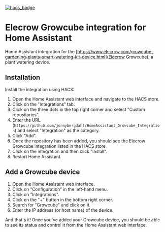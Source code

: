 [![hacs_badge](https://img.shields.io/badge/HACS-Custom-41BDF5.svg?style=for-the-badge)](https://github.com/hacs/integration)

# Elecrow Growcube integration for Home Assistant
Home Assistant integration for the [https://www.elecrow.com/growcube-gardening-plants-smart-watering-kit-device.html](Elecrow Growcube), a plant watering device.

## Installation

Install the integration using HACS:

1. Open the Home Assistant web interface and navigate to the HACS store.
2. Click on the "Integrations" tab.
3. Click on the three dots in the top right corner and select "Custom repositories".
4. Enter the URL (`https://github.com/jonnybergdahl/HomeAssistant_Growcube_Integration`) and select "Integration" as the category.
5. Click "Add".
6. Once the repository has been added, you should see the Elecrow Growcube integration listed in the HACS store.
7. Click on the integration and then click "Install".
8. Restart Home Assistant.

## Add a Growcube device

1. Open the Home Assistant web interface.
2. Click on "Configuration" in the left-hand menu.
3. Click on "Integrations".
4. Click on the "+" button in the bottom right corner.
5. Search for "Growcube" and click on it.
6. Enter the IP address (or host name) of the device.

And that's it! Once you've added your Growcube device, you should be able to see its status and control it from the Home Assistant web interface.

